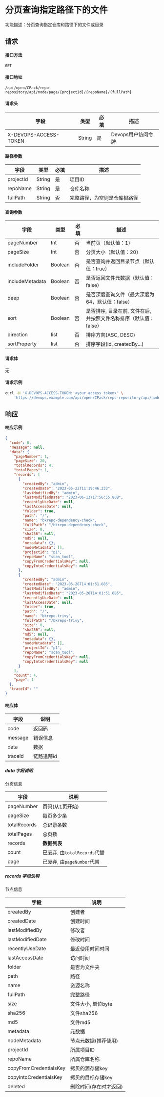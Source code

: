 # 分页查询指定路径下的文件

功能描述：分页查询指定仓库和路径下的文件或目录



## 请求

#### 接口方法

`GET`

#### 接口地址

`/api/open/CPack/repo-repository/api/node/page/{projectId}/{repoName}/{fullPath}`

#### 请求头

| 字段                  | 类型   | 必填 | 描述               |
| --------------------- | ------ | ---- | ------------------ |
| X-DEVOPS-ACCESS-TOKEN | String | 是   | Devops用户访问令牌 |

#### 路径参数

| 字段      | 类型   | 必填 | 描述                         |
| --------- | ------ | ---- | ---------------------------- |
| projectId | String | 是   | 项目ID                       |
| repoName  | String | 是   | 仓库名称                     |
| fullPath  | String | 否   | 完整路径，为空则是仓库根路径 |

#### 查询参数

| 字段            | 类型    | 必填 | 描述                                                         |
| --------------- | ------- | ---- | ------------------------------------------------------------ |
| pageNumber      | Int     | 否   | 当前页（默认值：1）                                          |
| pageSize        | Int     | 否   | 分页大小（默认值：20）                                       |
| includeFolder   | Boolean | 否   | 是否查询并返回目录节点（默认值：true）                       |
| includeMetadata | Boolean | 否   | 是否返回文件元数据（默认值：false）                          |
| deep            | Boolean | 否   | 是否深度查询文件（最大深度为64，默认值：false）              |
| sort            | Boolean | 否   | 是否排序, 目录在前, 文件在后, 并按照文件名称排序（默认值：false） |
| direction       | list    | 否   | 排序方向(ASC, DESC)                                          |
| sortProperty    | list    | 否   | 排序字段(id, createdBy...)                                   |

#### 请求体

无

#### 请求示例

```bash
curl -H 'X-DEVOPS-ACCESS-TOKEN: <your_access_token>' \
    'https://devops.example.com/api/open/CPack/repo-repository/api/node/page/{projectId}/{repoName}/{fullPath}
```



## 响应

#### 响应示例

```json
{
  "code": 0,
  "message": null,
  "data": {
    "pageNumber": 1,
    "pageSize": 20,
    "totalRecords": 4,
    "totalPages": 1,
    "records": [
      {
        "createdBy": "admin",
        "createdDate": "2023-05-22T11:19:46.233",
        "lastModifiedBy": "admin",
        "lastModifiedDate": "2023-06-13T17:56:55.808",
        "recentlyUseDate": null,
        "lastAccessDate": null,
        "folder": true,
        "path": "/",
        "name": "bkrepo-dependency-check",
        "fullPath": "/bkrepo-dependency-check",
        "size": 0,
        "sha256": null,
        "md5": null,
        "metadata": {},
        "nodeMetadata": [],
        "projectId": "p1",
        "repoName": "scan_tool",
        "copyFromCredentialsKey": null,
        "copyIntoCredentialsKey": null
      },
      {
        "createdBy": "admin",
        "createdDate": "2023-05-26T14:01:51.685",
        "lastModifiedBy": "admin",
        "lastModifiedDate": "2023-05-26T14:01:51.685",
        "recentlyUseDate": null,
        "lastAccessDate": null,
        "folder": true,
        "path": "/",
        "name": "bkrepo-trivy",
        "fullPath": "/bkrepo-trivy",
        "size": 0,
        "sha256": null,
        "md5": null,
        "metadata": {},
        "nodeMetadata": [],
        "projectId": "p1",
        "repoName": "scan_tool",
        "copyFromCredentialsKey": null,
        "copyIntoCredentialsKey": null
      }
    ],
    "count": 4,
    "page": 1
  },
  "traceId": ""
}
```

#### 响应体

| 字段    | 说明       |
| ------- | ---------- |
| code    | 返回码     |
| message | 错误信息   |
| data    | 数据       |
| traceId | 链路追踪id |

##### data 字段说明

分页信息

| 字段           | 说明                     |
|--------------|------------------------|
| pageNumber   | 页码(从1页开始)              |
| pageSize     | 每页多少条                  |
| totalRecords | 总记录条数                  |
| totalPages   | 总页数                    |
| records      | **数据列表**               |
| count        | 已废弃, 由`totalRecords`代替 |
| page         | 已废弃, 由`pageNumber`代替   |

##### records 字段说明

节点信息

| 字段                   | 说明                   |
| ---------------------- | ---------------------- |
| createdBy              | 创建者                 |
| createdDate            | 创建时间               |
| lastModifiedBy         | 修改者                 |
| lastModifiedDate       | 修改时间               |
| recentlyUseDate        | 最近使用时间时间       |
| lastAccessDate         | 访问时间               |
| folder                 | 是否为文件夹           |
| path                   | 路径                   |
| name                   | 资源名称               |
| fullPath               | 完整路径               |
| size                   | 文件大小, 单位byte     |
| sha256                 | 文件sha256             |
| md5                    | 文件md5                |
| metadata               | 元数据                 |
| nodeMetadata           | 节点元数据(推荐使用)   |
| projectId              | 所属项目ID             |
| repoName               | 所属仓库名称           |
| copyFromCredentialsKey | 拷贝的源存储key        |
| copyIntoCredentialsKey | 拷贝的目标存储key      |
| deleted                | 删除时间(存在时才返回) |
